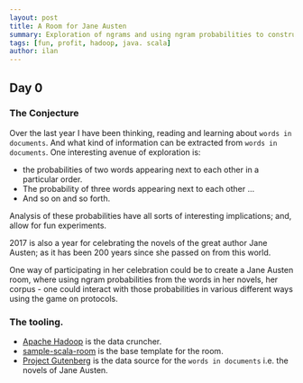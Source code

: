 ```yaml
---
layout: post
title: A Room for Jane Austen
summary: Exploration of ngrams and using ngram probabilities to construct sentences.
tags: [fun, profit, hadoop, java. scala]
author: ilan
---
```

## Day 0
### The Conjecture
Over the last year I have been thinking, reading and learning about
`words in documents`. And what kind of information can be extracted
from `words in documents`. One interesting avenue of exploration is:
- the probabilities of two words appearing next to each other in a
particular order. 
- The probability of three words appearing next to each other ... 
- And so on and so forth. 

Analysis of these probabilities have all sorts of interesting
implications; and, allow for fun experiments.

2017 is also a year for celebrating the novels of the great author
Jane Austen; as it has been 200 years since she passed on from this
world.

One way of participating in her celebration could be to create a Jane
Austen room, where using ngram probabilities from the words in her
novels, her corpus - one could interact with those probabilities in
various different ways using the game on protocols.

### The tooling.
- [Apache Hadoop](http://hadoop.apache.org/) is the data cruncher.
- [sample-scala-room](https://github.com/gameontext/sample-room-scala) is the base template for the room.
- [Project Gutenberg](https://www.gutenberg.org/) is the data source for the `words in documents` i.e. the novels of Jane Austen.
